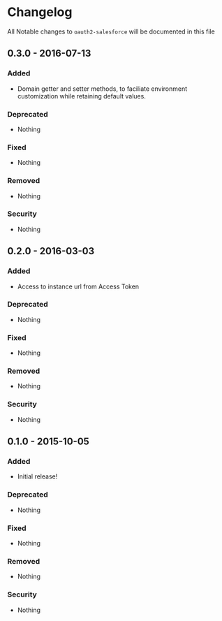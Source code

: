 # Changelog
All Notable changes to `oauth2-salesforce` will be documented in this file

## 0.3.0 - 2016-07-13

### Added
- Domain getter and setter methods, to faciliate environment customization while retaining default values.

### Deprecated
- Nothing

### Fixed
- Nothing

### Removed
- Nothing

### Security
- Nothing

## 0.2.0 - 2016-03-03

### Added
- Access to instance url from Access Token

### Deprecated
- Nothing

### Fixed
- Nothing

### Removed
- Nothing

### Security
- Nothing

## 0.1.0 - 2015-10-05

### Added
- Initial release!

### Deprecated
- Nothing

### Fixed
- Nothing

### Removed
- Nothing

### Security
- Nothing
